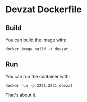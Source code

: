 # Devzat Dockerfile

## Build
You can build the image with:

`docker image build -t devzat .`

## Run
You can run the container with:

`docker run -p 2221:2221 devzat`

That's about it.
